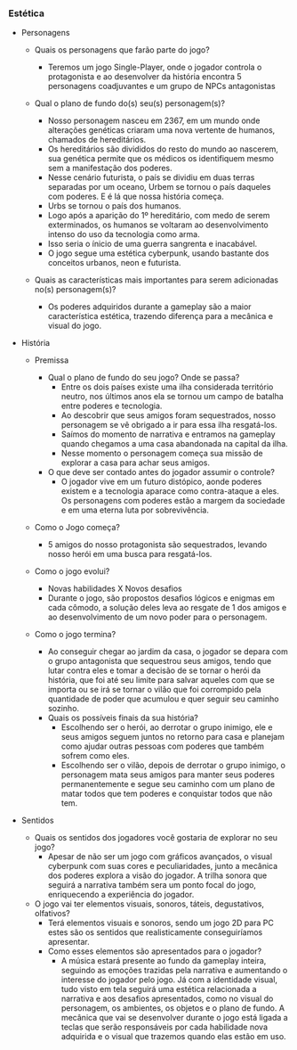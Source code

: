### Estética

- Personagens 
    - Quais os personagens que farão parte do jogo?
        - Teremos um jogo Single-Player, onde o jogador controla o protagonista e ao desenvolver da história encontra 5 personagens coadjuvantes e um grupo de NPCs antagonistas
          
    - Qual o plano de fundo do(s) seu(s) personagem(s)?
        - Nosso personagem nasceu em 2367, em um mundo onde alterações genéticas criaram uma nova vertente de humanos, chamados de hereditários.
        - Os hereditários são divididos do resto do mundo ao nascerem, sua genética permite que os médicos os identifiquem mesmo sem a manifestação dos poderes.
        - Nesse cenário futurista, o país se dividiu em duas terras separadas por um oceano, Urbem se tornou o país daqueles com poderes. E é lá que nossa história começa.
        - Urbs se tornou o país dos humanos.
        - Logo após a aparição do 1º hereditário, com medo de serem exterminados, os humanos se voltaram ao desenvolvimento intenso do uso da tecnologia como arma.
        - Isso seria o ínicio de uma guerra sangrenta e inacabável. 
        - O jogo segue uma estética cyberpunk, usando bastante dos conceitos urbanos, neon e futurista.
          
    - Quais as características mais importantes para serem adicionadas no(s) personagem(s)?
        - Os poderes adquiridos durante a gameplay são a maior característica estética, trazendo diferença para a mecânica e visual do jogo.

- História

    - Premissa
        - Qual o plano de fundo do seu jogo? Onde se passa?
           - Entre os dois países existe uma ilha considerada território neutro, nos últimos anos ela se tornou um campo de batalha entre poderes e tecnologia.
           - Ao descobrir que seus amigos foram sequestrados, nosso personagem se vê obrigado a ir para essa ilha resgatá-los.
           - Saímos do momento de narrativa e entramos na gameplay quando chegamos a uma casa abandonada na capital da ilha.
           - Nesse momento o personagem começa sua missão de explorar a casa para achar seus amigos.
        - O que deve ser contado antes do jogador assumir o controle?
          - O jogador vive em um futuro distópico, aonde poderes existem e a tecnologia aparace como contra-ataque a eles. Os personagens com poderes estão a margem da sociedade e em uma eterna luta por sobrevivência.     

    - Como o Jogo começa?
       - 5 amigos do nosso protagonista são sequestrados, levando nosso herói em uma busca para resgatá-los.
    - Como o jogo evolui?
        - Novas habilidades X Novos desafios
        - Durante o jogo, são propostos desafios lógicos e enigmas em cada cômodo, a solução deles leva ao resgate de 1 dos amigos e ao desenvolvimento de um novo poder para o personagem.
    - Como o jogo termina?
        - Ao conseguir chegar ao jardim da casa, o jogador se depara com o grupo antagonista que sequestrou seus amigos, tendo que lutar contra eles e tomar a decisão de se tornar o herói da história, que foi até seu limite para salvar aqueles com que se importa ou se irá se tornar o vilão que foi corrompido pela quantidade de poder que acumulou e quer seguir seu caminho sozinho.
        - Quais os possíveis finais da sua história?
            - Escolhendo ser o herói, ao derrotar o grupo inimigo, ele e seus amigos seguem juntos no retorno para casa e planejam como ajudar outras pessoas com poderes que também sofrem como eles.
            - Escolhendo ser o vilão, depois de derrotar o grupo inimigo, o personagem mata seus amigos para manter seus poderes permanentemente e segue seu caminho com um plano de matar todos que tem poderes e conquistar todos que não tem. 

- Sentidos
    - Quais os sentidos dos jogadores você gostaria de explorar no seu jogo?
        - Apesar de não ser um jogo com gráficos avançados, o visual cyberpunk com suas cores e peculiaridades, junto a mecânica dos poderes explora a visão do jogador. A trilha sonora que seguirá a narrativa também sera um ponto focal do jogo, enriquecendo a experiência do jogador.
    - O jogo vai ter elementos visuais, sonoros, táteis, degustativos, olfativos?
        - Terá elementos visuais e sonoros, sendo um jogo 2D para PC estes são os sentidos que realisticamente conseguiríamos apresentar. 
        - Como esses elementos são apresentados para o jogador?
            - A música estará presente ao fundo da gameplay inteira, seguindo as emoções trazidas pela narrativa e aumentando o interesse do jogador pelo jogo. Já com a identidade visual, tudo visto em tela seguirá uma estética relacionada a narrativa e aos desafios apresentados, como no visual do personagem, os ambientes, os objetos e o plano de fundo. A mecânica que vai se desenvolver durante o jogo está ligada a teclas que serão responsáveis por cada habilidade nova adquirida e o visual que trazemos quando elas estão em uso.     
